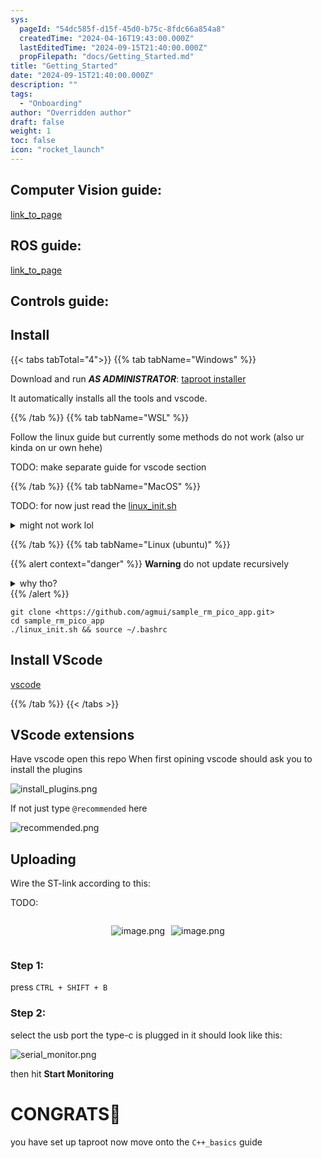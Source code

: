 ```yaml
---
sys:
  pageId: "54dc585f-d15f-45d0-b75c-8fdc66a854a8"
  createdTime: "2024-04-16T19:43:00.000Z"
  lastEditedTime: "2024-09-15T21:40:00.000Z"
  propFilepath: "docs/Getting_Started.md"
title: "Getting_Started"
date: "2024-09-15T21:40:00.000Z"
description: ""
tags:
  - "Onboarding"
author: "Overridden author"
draft: false
weight: 1
toc: false
icon: "rocket_launch"
---
```


## Computer Vision guide:

[link_to_page](86d45bc0-388b-4d26-8848-44f255f73d0e)

## ROS guide:

[link_to_page](3c76c1de-ec8f-46d6-8b0a-294005edc2d5)

## Controls guide:

## Install

{{< tabs tabTotal="4">}}
{{% tab tabName="Windows" %}}

Download and run _**AS ADMINISTRATOR**_: [taproot installer](https://github.com/Thornbots/TeachingFreshies/releases/tag/1.0)

It automatically installs all the tools and vscode.

{{% /tab %}}
{{% tab tabName="WSL" %}}

Follow the linux guide but currently some methods do not work (also ur kinda on ur own hehe)

TODO: make separate guide for vscode section

{{% /tab %}}
{{% tab tabName="MacOS" %}}

TODO: for now just read the [linux_init.sh](https://github.com/agmui/sample_rm_pico_app/blob/main/linux_init.sh)

<details>
<summary>might not work lol</summary>

`brew install libusb pkg-config`

Next install: [vscode](https://code.visualstudio.com/Download)

</details>

{{% /tab %}}
{{% tab tabName="Linux (ubuntu)" %}}

{{% alert context="danger" %}}
**Warning** do not update recursively
<details>
<summary>why tho?</summary>
There are some submodules that may go on for a while (like tinyusb) and I highly
recommend you don't need to get them.
If you want to see what submodules I update just look in `linux_init.sh`
</details>
{{% /alert %}}

```shell
git clone <https://github.com/agmui/sample_rm_pico_app.git>
cd sample_rm_pico_app
./linux_init.sh && source ~/.bashrc
```

## Install VScode

[vscode](https://code.visualstudio.com/Download)

{{% /tab %}}
{{< /tabs >}}

## VScode extensions

Have vscode open this repo
When first opining vscode should ask you to install the plugins

![install_plugins.png](https://prod-files-secure.s3.us-west-2.amazonaws.com/d518164a-d88e-44d1-a4ee-3adb3bd8bce0/89bd30f0-1825-4e77-867b-0a41ce370880/install_plugins.png?X-Amz-Algorithm=AWS4-HMAC-SHA256&X-Amz-Content-Sha256=UNSIGNED-PAYLOAD&X-Amz-Credential=ASIAZI2LB466RNK4J6NB%2F20250404%2Fus-west-2%2Fs3%2Faws4_request&X-Amz-Date=20250404T121437Z&X-Amz-Expires=3600&X-Amz-Security-Token=IQoJb3JpZ2luX2VjEJz%2F%2F%2F%2F%2F%2F%2F%2F%2F%2FwEaCXVzLXdlc3QtMiJIMEYCIQCFKr354oJOFDDp1yau2FCmqnzdB4RJACQn7rL3K0zvJwIhALRv4DW%2BIGyU6Y0avTgIvcPcY%2F7Rc0I9QIQcy09o1BPEKv8DCBUQABoMNjM3NDIzMTgzODA1Igz5O%2BhCy2so12T25yoq3AMRGYIi6CMrL0mA4iP3ph%2FH%2FWYvVNjBLcnfF3Gu%2Bwo6g1tmyas%2B%2BBSBV9yhS%2B2Y6wPH6rT08hTGwf0seKuP621JnI3ZkR6QZehc%2FiMhEija6bmp9RkL%2FUZf%2B52esbHZhAdmyLFkYkaF8QllUEKjEhAj21EomkJ1Xizhol%2Fv1Cs0poyb%2BzqyfjKR8zsihbXgz4B1Ejw6pNdH9aA2KAmWAL1lKMdefDK0ALxHbwVId0SdAn4Wf6G3pfLhEX0rrCSLHepm3qmmXi1oxsSY6Pr3pgG24J0GfxZHKTKsXnPGHVnCL4xQkluhPAba5XuJkVHHVG%2F8vyHvgzMUGwBnTLsa8JX5oxJ%2FYLLccHgXXSyEIDaQ1hvkzG7neBO4ekYz80EJL3pzcQEbVJVuKJnV1VwBqmEIH6TOHMTa4IuNqGBPqEfMRu%2BxI5WalUMcx%2FQQhv6EBQg5t59zNZKUTl5HSBrYpmoTPTspC3qZcJfSHRwyrjAJZrw9%2BVF%2FZ0c03WfRnZ0W3guaBcgzxDDb8q5a4pm3X11G0J3jAoCs6igPlD4JwW8rZsRL5K4lJbwVaG7AESVFriWp4fjeqtpky0Qz6cH6GEoBAiDlFgqSt%2FP%2Fgof9toDkaWG2p3c9AOaijYW5LzCxl7%2B%2FBjqkAU5qbEMhkujQJlQ9CB75INunSEtlwdD0O35ut%2FXVDpEw2dDh8FcAawuFaEdZkKYr2fnXhD%2BoPJxcrCljC1jKGry2TyFLc%2FmmUWQvRxZbW3jPpL3q2m22hq0TDOA%2BFp6PlYNcRFxk0Vfs8j1lgLw%2FBJAu6n%2Fas0FlsbbaWq1t%2B3PyeDoFnrXmRBgZnkP1AuG7l4Acpnc8olVJ5fU7deDINff55BHz&X-Amz-Signature=f7b2c02c72c159fd3510edd63f77d6eba22c4bbd760abf54c8a9a403061928bb&X-Amz-SignedHeaders=host&x-id=GetObject)

If not just type `@recommended` here  

![recommended.png](https://prod-files-secure.s3.us-west-2.amazonaws.com/d518164a-d88e-44d1-a4ee-3adb3bd8bce0/61e661e9-5d85-4dfc-be0d-8d2097a5e793/recommended.png?X-Amz-Algorithm=AWS4-HMAC-SHA256&X-Amz-Content-Sha256=UNSIGNED-PAYLOAD&X-Amz-Credential=ASIAZI2LB466RNK4J6NB%2F20250404%2Fus-west-2%2Fs3%2Faws4_request&X-Amz-Date=20250404T121437Z&X-Amz-Expires=3600&X-Amz-Security-Token=IQoJb3JpZ2luX2VjEJz%2F%2F%2F%2F%2F%2F%2F%2F%2F%2FwEaCXVzLXdlc3QtMiJIMEYCIQCFKr354oJOFDDp1yau2FCmqnzdB4RJACQn7rL3K0zvJwIhALRv4DW%2BIGyU6Y0avTgIvcPcY%2F7Rc0I9QIQcy09o1BPEKv8DCBUQABoMNjM3NDIzMTgzODA1Igz5O%2BhCy2so12T25yoq3AMRGYIi6CMrL0mA4iP3ph%2FH%2FWYvVNjBLcnfF3Gu%2Bwo6g1tmyas%2B%2BBSBV9yhS%2B2Y6wPH6rT08hTGwf0seKuP621JnI3ZkR6QZehc%2FiMhEija6bmp9RkL%2FUZf%2B52esbHZhAdmyLFkYkaF8QllUEKjEhAj21EomkJ1Xizhol%2Fv1Cs0poyb%2BzqyfjKR8zsihbXgz4B1Ejw6pNdH9aA2KAmWAL1lKMdefDK0ALxHbwVId0SdAn4Wf6G3pfLhEX0rrCSLHepm3qmmXi1oxsSY6Pr3pgG24J0GfxZHKTKsXnPGHVnCL4xQkluhPAba5XuJkVHHVG%2F8vyHvgzMUGwBnTLsa8JX5oxJ%2FYLLccHgXXSyEIDaQ1hvkzG7neBO4ekYz80EJL3pzcQEbVJVuKJnV1VwBqmEIH6TOHMTa4IuNqGBPqEfMRu%2BxI5WalUMcx%2FQQhv6EBQg5t59zNZKUTl5HSBrYpmoTPTspC3qZcJfSHRwyrjAJZrw9%2BVF%2FZ0c03WfRnZ0W3guaBcgzxDDb8q5a4pm3X11G0J3jAoCs6igPlD4JwW8rZsRL5K4lJbwVaG7AESVFriWp4fjeqtpky0Qz6cH6GEoBAiDlFgqSt%2FP%2Fgof9toDkaWG2p3c9AOaijYW5LzCxl7%2B%2FBjqkAU5qbEMhkujQJlQ9CB75INunSEtlwdD0O35ut%2FXVDpEw2dDh8FcAawuFaEdZkKYr2fnXhD%2BoPJxcrCljC1jKGry2TyFLc%2FmmUWQvRxZbW3jPpL3q2m22hq0TDOA%2BFp6PlYNcRFxk0Vfs8j1lgLw%2FBJAu6n%2Fas0FlsbbaWq1t%2B3PyeDoFnrXmRBgZnkP1AuG7l4Acpnc8olVJ5fU7deDINff55BHz&X-Amz-Signature=1371d076580270aa6bc4f931590d3fd04124ad826b263a44927bbcce5d8b4656&X-Amz-SignedHeaders=host&x-id=GetObject)

## Uploading

Wire the ST-link according to this:

TODO:

<div style="display: flex;flex-direction: row; column-gap:10px; max-width: 630px;justify-content: center;">
<div>

![image.png](https://prod-files-secure.s3.us-west-2.amazonaws.com/d518164a-d88e-44d1-a4ee-3adb3bd8bce0/210ecb78-1116-4d7b-b9b7-2292f66fa2c2/image.png?X-Amz-Algorithm=AWS4-HMAC-SHA256&X-Amz-Content-Sha256=UNSIGNED-PAYLOAD&X-Amz-Credential=ASIAZI2LB466S3APWOMM%2F20250404%2Fus-west-2%2Fs3%2Faws4_request&X-Amz-Date=20250404T121441Z&X-Amz-Expires=3600&X-Amz-Security-Token=IQoJb3JpZ2luX2VjEJz%2F%2F%2F%2F%2F%2F%2F%2F%2F%2FwEaCXVzLXdlc3QtMiJHMEUCIA%2F9oX9fxVPopgMvkt8McZL%2FC5jVBEt49l%2BVUdvlROgRAiEAwLI2Lp%2BltPLyXA0J39%2F3wyFZysRmdKQYFY6xealPKN4q%2FwMIFRAAGgw2Mzc0MjMxODM4MDUiDNcOj%2F6GWgrS5JkWXSrcA1snqDBV2Pipa9MxM9kajdFbqzE9wor9WBkD%2Bn6snQJMQoOuxqQK9uKWz%2BQFH8m5UWXBumrReDOBD2qqVMiX7vcezC1OMblbAe5cVOQzN9K26f9Akz8GoWpgLkq8H7pnJP8rWyoEgPjZsZNbas2mLHdixQxKLlzNBTa3ozb%2F5ozR8hNuEXFPu%2BkREifZzJVYtDodR5xwJUz17J5DqqAiKeLNwyy0%2BQEz1w4zBIbNb4WCpCdeEv8DNsy0WLPFe6pfKQoCxuOw%2F0Nyp0BwjM32vw%2BdVjPy%2B95JjClpvHu24beTQR9M36j2XbH9P6WsYGaqFEn2nvZmUcy%2BY2urRTWSigsV%2BVKNp6rFlr51lsijr80Ip7Ei6WVvufycAauaxoU%2BuaOZb2l1fcKC3pzF8fnfc9bDZIzmfOuf7Yhz9QlNQgQ%2F8VOLvaktt9Yk0bOASCa2OYIx2GMqoMpsUuxIyftr3jTJ5ZKOIwoKthh5pPKHkMxdHxX0AOwRDVu%2F7PMlBgE2mnaffTP5gi%2B1sIiMl2UHgw%2FDW5nJQDT1Yid48R%2FHUNRp83V7FTGKNraWesn2CVwkwsrYKgejuwsWESZLGWOY9aY7fMU%2BFhXCNIFd0VJrhuDtilYa7%2FfSnGL%2BIYryMLaXv78GOqUBmkujjHKM%2F%2FGhE0IfvVU4x8pK05CkxSPbrs8UquIsf1RsAcN9dcbJB5musYmo6dqFgdUojdpkKWzmfhEPbFGBWRD3bmjXYBimAumIQR57kMARzd3CfrAzgVPtFWEnXNvj5mgKlhQrUKJ2PORGpowTT6WmlZjcCJN7ldOPVdc%2BUg300epvAbKk59Tt%2BHI4sBAiY2XzG2W3LhmHAbQgUwCvTCYOqVhP&X-Amz-Signature=f33acf41ec5ebde66a39dd144a1b618efff4d70ac1812f6aa8e8fe9630ec1f1c&X-Amz-SignedHeaders=host&x-id=GetObject)

</div>
<div>

![image.png](https://prod-files-secure.s3.us-west-2.amazonaws.com/d518164a-d88e-44d1-a4ee-3adb3bd8bce0/33a0fd0f-8ca6-4a86-8e09-26e95ded1fff/image.png?X-Amz-Algorithm=AWS4-HMAC-SHA256&X-Amz-Content-Sha256=UNSIGNED-PAYLOAD&X-Amz-Credential=ASIAZI2LB466YWFZ2YJJ%2F20250404%2Fus-west-2%2Fs3%2Faws4_request&X-Amz-Date=20250404T121441Z&X-Amz-Expires=3600&X-Amz-Security-Token=IQoJb3JpZ2luX2VjEJz%2F%2F%2F%2F%2F%2F%2F%2F%2F%2FwEaCXVzLXdlc3QtMiJIMEYCIQD7hdqLYrf7DNWC2lBrqOUnbbRDTF5mBuXQhKzJ%2BOHZoAIhAJT1wxSPNrNbtIb5COk9IodEDH91KoEEvr1TITPsJJ6CKv8DCBUQABoMNjM3NDIzMTgzODA1IgzUAdY8jmxxjipYQGYq3AMfuWOscfj4%2FkT9eTLrDkh130S9bd5t3t0s9MPYt3nAiIDpG8z0fT%2Blqzf%2BoJwMp1XwzBpW2LLKAN2w35%2BEHbows04aJY%2BAb0Y3UCv3TFAVq%2FUpzJt05qu7PanWf%2FMZCoE1hB9jQhxE%2BD3fsN7Mslqz4CAVIOFWSkpeykMhSVFh5Oz0B2WSErbat7uPIDP2lsiohBso6QNWo4fYJSpApO6u6cVQ4ArAm7v%2BuOFfj32HcE0U7mkSzbyMVk%2FyeewroOWKA5Lx6KUiV2043ZCOyubrMsee8fq07as6HHgPZhnuEXmPo8m2yXUJeb%2BZ3cKvMbTh6BZkUb5zXQSCu21VuXLyUVPt65k99JRSzVNbNTvBoI55QnnERsgi%2BQI53n%2FMzjdgNbnJDwJ7baqgiZ1gDoEEODkus7aPFlpkpq8n22y%2BzxpdkQxuBDocdTl8J6xE7D3Sf23pIQcbz%2FjnrUFLH30nzKBh%2BIii6pZhQkN1r0zfmTis1uvSBOoG25YXitYHoraIVfiKOXotu8hGXIm1n2Kkf0kc7POVThU9GbxvT7ndHoMQJwiwiXEGt8Bt7O1aFR4qFz4Ij5M5%2B8pgA1fflh4EGQUvd7bMfeDdmQevJOFeDZDbs8vrfEeupv2euDDll7%2B%2FBjqkAaDap7FMxzbKInttalDwKIBh6Dw0%2F%2FuZ5ygTI9AT6G%2F5dJPF09LfudegwCUsH1rPWSDjp2fV1o4KYFGRTxZYa9%2F33wUyhofv8s5fJdQnTYNYeDkm2OLLN4SZf%2FZSK4wyISjsBo8fmeYZmYOhbCOwu%2ByqMk8zZn1UlGadZlNiknp8blFsv7MQCx4KmxrA0cZVum8sIzgZQfOM%2FFYo%2Fqh%2F93HQppxd&X-Amz-Signature=7997fc0aac3063acfa4de0fc95260db7a28d1f1119a9c478164ab8a1da8ef2fe&X-Amz-SignedHeaders=host&x-id=GetObject)

</div>
</div>

### Step 1:

press `CTRL + SHIFT + B`

### Step 2:

select the usb port the type-c is plugged in it should look like this:

![serial_monitor.png](https://prod-files-secure.s3.us-west-2.amazonaws.com/d518164a-d88e-44d1-a4ee-3adb3bd8bce0/f03f4774-05d4-4393-b6a0-d5efb6d315ab/serial_monitor.png?X-Amz-Algorithm=AWS4-HMAC-SHA256&X-Amz-Content-Sha256=UNSIGNED-PAYLOAD&X-Amz-Credential=ASIAZI2LB466RNK4J6NB%2F20250404%2Fus-west-2%2Fs3%2Faws4_request&X-Amz-Date=20250404T121437Z&X-Amz-Expires=3600&X-Amz-Security-Token=IQoJb3JpZ2luX2VjEJz%2F%2F%2F%2F%2F%2F%2F%2F%2F%2FwEaCXVzLXdlc3QtMiJIMEYCIQCFKr354oJOFDDp1yau2FCmqnzdB4RJACQn7rL3K0zvJwIhALRv4DW%2BIGyU6Y0avTgIvcPcY%2F7Rc0I9QIQcy09o1BPEKv8DCBUQABoMNjM3NDIzMTgzODA1Igz5O%2BhCy2so12T25yoq3AMRGYIi6CMrL0mA4iP3ph%2FH%2FWYvVNjBLcnfF3Gu%2Bwo6g1tmyas%2B%2BBSBV9yhS%2B2Y6wPH6rT08hTGwf0seKuP621JnI3ZkR6QZehc%2FiMhEija6bmp9RkL%2FUZf%2B52esbHZhAdmyLFkYkaF8QllUEKjEhAj21EomkJ1Xizhol%2Fv1Cs0poyb%2BzqyfjKR8zsihbXgz4B1Ejw6pNdH9aA2KAmWAL1lKMdefDK0ALxHbwVId0SdAn4Wf6G3pfLhEX0rrCSLHepm3qmmXi1oxsSY6Pr3pgG24J0GfxZHKTKsXnPGHVnCL4xQkluhPAba5XuJkVHHVG%2F8vyHvgzMUGwBnTLsa8JX5oxJ%2FYLLccHgXXSyEIDaQ1hvkzG7neBO4ekYz80EJL3pzcQEbVJVuKJnV1VwBqmEIH6TOHMTa4IuNqGBPqEfMRu%2BxI5WalUMcx%2FQQhv6EBQg5t59zNZKUTl5HSBrYpmoTPTspC3qZcJfSHRwyrjAJZrw9%2BVF%2FZ0c03WfRnZ0W3guaBcgzxDDb8q5a4pm3X11G0J3jAoCs6igPlD4JwW8rZsRL5K4lJbwVaG7AESVFriWp4fjeqtpky0Qz6cH6GEoBAiDlFgqSt%2FP%2Fgof9toDkaWG2p3c9AOaijYW5LzCxl7%2B%2FBjqkAU5qbEMhkujQJlQ9CB75INunSEtlwdD0O35ut%2FXVDpEw2dDh8FcAawuFaEdZkKYr2fnXhD%2BoPJxcrCljC1jKGry2TyFLc%2FmmUWQvRxZbW3jPpL3q2m22hq0TDOA%2BFp6PlYNcRFxk0Vfs8j1lgLw%2FBJAu6n%2Fas0FlsbbaWq1t%2B3PyeDoFnrXmRBgZnkP1AuG7l4Acpnc8olVJ5fU7deDINff55BHz&X-Amz-Signature=2a86597a08dd4a843eeac28ef4262f73e9ec87d9cfa129460144643989712d12&X-Amz-SignedHeaders=host&x-id=GetObject)

then hit **Start Monitoring**

# CONGRATS🎉

you have set up taproot now move onto the `C++_basics` guide
